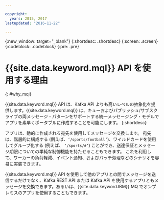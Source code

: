```yaml
---

copyright:
  years: 2015, 2017
lastupdated: "2016-11-22"

---
```


{:new_window: target="_blank"}
{:shortdesc: .shortdesc}
{:screen: .screen}
{:codeblock: .codeblock}
{:pre: .pre}

# {{site.data.keyword.mql}} API を使用する理由
{: #why_mql}

{{site.data.keyword.mql}} API は、Kafka API よりも高いレベルの抽象化を提供します。{{site.data.keyword.mql}} は、キューおよびパブリッシュ/サブスクライブの両メッセージ・パターンをサポートする統一メッセージング・モデルでアプリを素早くポータブルに作成することを可能にします。
{:shortdesc}

アプリは、動的に作成される宛先を使用してメッセージを交換します。
宛先は、階層的に構成する (例えば、<code>‘/sports/football’</code>)、ワイルドカードを使用してグループ化する (例えば、
<code>‘/sports/#’</code>) ことができ、送達保証とメッセージ期限についての単純な制御機能を持たせることもできます。
これを利用して、ワーカーの負荷軽減、イベント通知、およびバッチ処理などのシナリオを容易に実装できます。

{{site.data.keyword.mql}} API を使用して他のアプリとの間でメッセージを送信するだけでなく、Kafka REST API または Kafka API を使用するアプリともメッセージを交換できます。あるいは、{{site.data.keyword.IBM}} MQ でオンプレミスのアプリを使用することもできます。

